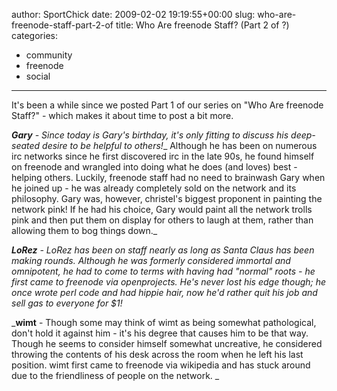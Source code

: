 author: SportChick
date: 2009-02-02 19:19:55+00:00
slug: who-are-freenode-staff-part-2-of
title: Who Are freenode Staff? (Part 2 of ?)
categories:
- community
- freenode
- social
---
It's been a while since we posted Part 1 of our series on "Who Are freenode Staff?" - which makes it about time to post a bit more.

_**Gary** - Since today is Gary's birthday, it's only fitting to discuss his deep-seated desire to be helpful to others!__  Although he has been on numerous irc networks since he first discovered irc in the late 90s, he found himself on freenode and wrangled into doing what he does (and loves) best - helping others.  Luckily, freenode staff had no need to brainwash Gary when he joined up - he was already completely sold on the network and its philosophy.  Gary was, however, christel's biggest proponent in painting the network pink! If he had his choice, Gary would paint all the network trolls pink and then put them on display for others to laugh at them, rather than allowing them to bog things down._

_**LoRez** - LoRez has been on staff nearly as long as Santa Claus has been making rounds.  Although he was formerly considered immortal and omnipotent, he had to come to terms with having had "normal" roots - he first came to freenode via openprojects.  He's never lost his edge though; he once wrote perl code and had hippie hair, now he'd rather quit his job and sell gas to everyone for $1!_

_**wimt** - Though some may think of wimt as being somewhat pathological, don't hold it against him - it's his degree that causes him to be that way.  Though he seems to consider himself somewhat uncreative, he considered throwing the contents of his desk across the room when he left his last position.  wimt first came to freenode via wikipedia and has stuck around due to the friendliness of people on the network. _
